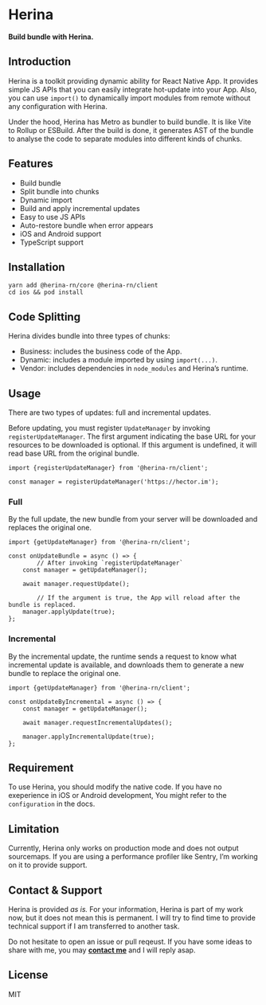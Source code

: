 # Herina

**Build bundle with Herina.**

## Introduction

Herina is a toolkit providing dynamic ability for React Native App. It provides simple JS APIs that you can easily integrate hot-update into your App. Also, you can use `import()` to dynamically import modules from remote without any configuration with Herina.

Under the hood, Herina has Metro as bundler to build bundle. It is like Vite to Rollup or ESBuild. After the build is done, it generates AST of the bundle to analyse the code to separate modules into different kinds of chunks.

## Features

- Build bundle
- Split bundle into chunks
- Dynamic import
- Build and apply incremental updates
- Easy to use JS APIs
- Auto-restore bundle when error appears
- iOS and Android support
- TypeScript support

## Installation

```tsx
yarn add @herina-rn/core @herina-rn/client
cd ios && pod install
```

## Code Splitting

Herina divides bundle into three types of chunks:

- Business: includes the business code of the App.
- Dynamic: includes a module imported by using `import(...)`.
- Vendor: includes dependencies in `node_modules` and Herina’s runtime.

## Usage

There are two types of updates: full and incremental updates.

Before updating, you must register `UpdateManager` by invoking `registerUpdateManager`. The first argument indicating the base URL for your resources to be downloaded is optional. If this argument is undefined, it will read base URL from the original bundle.

```tsx
import {registerUpdateManager} from '@herina-rn/client';

const manager = registerUpdateManager('https://hector.im');
```

### Full

By the full update, the new bundle from your server will be downloaded and replaces the original one.

```tsx
import {getUpdateManager} from '@herina-rn/client';

const onUpdateBundle = async () => {
		// After invoking `registerUpdateManager`
    const manager = getUpdateManager();

    await manager.requestUpdate();

		// If the argument is true, the App will reload after the bundle is replaced.
    manager.applyUpdate(true);
};
```

### Incremental

By the incremental update, the runtime sends a request to know what incremental update is available, and downloads them to generate a new bundle to replace the original one.

```tsx
import {getUpdateManager} from '@herina-rn/client';

const onUpdateByIncremental = async () => {
    const manager = getUpdateManager();

    await manager.requestIncrementalUpdates();

    manager.applyIncrementalUpdate(true);
};
```

## Requirement

To use Herina, you should modify the native code. If you have no exeperience in iOS or Android development, You might refer to the `configuration` in the docs.

## Limitation

Currently, Herina only works on production mode and does not output sourcemaps. If you are using a performance profiler like Sentry, I’m working on it to provide support.

## Contact & Support

Herina is provided *as is.* For your information, Herina is part of my work now, but it does not mean this is permanent. I will try to find time to provide technical support if I am transferred to another task.

Do not hesitate to open an issue or pull reqeust. If you have some ideas to share with me, you may [**contact me**](https://www.notion.so/AutoLayout-3d45b0277a2e4b9d9d3d01c83b4df4e0) and I will reply asap.

## License

MIT